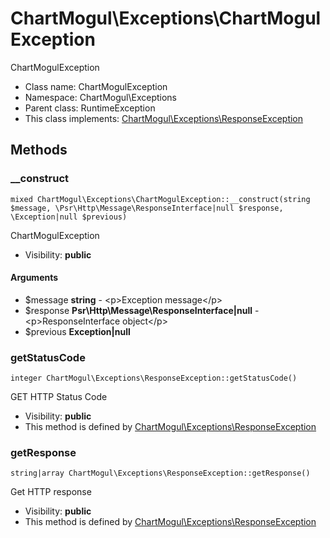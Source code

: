 ChartMogul\Exceptions\ChartMogulException
===============

ChartMogulException




* Class name: ChartMogulException
* Namespace: ChartMogul\Exceptions
* Parent class: RuntimeException
* This class implements: [ChartMogul\Exceptions\ResponseException](ChartMogul-Exceptions-ResponseException.md)






Methods
-------


### __construct

    mixed ChartMogul\Exceptions\ChartMogulException::__construct(string $message, \Psr\Http\Message\ResponseInterface|null $response, \Exception|null $previous)

ChartMogulException



* Visibility: **public**


#### Arguments
* $message **string** - &lt;p&gt;Exception message&lt;/p&gt;
* $response **Psr\Http\Message\ResponseInterface|null** - &lt;p&gt;ResponseInterface object&lt;/p&gt;
* $previous **Exception|null**



### getStatusCode

    integer ChartMogul\Exceptions\ResponseException::getStatusCode()

GET HTTP Status Code



* Visibility: **public**
* This method is defined by [ChartMogul\Exceptions\ResponseException](ChartMogul-Exceptions-ResponseException.md)




### getResponse

    string|array ChartMogul\Exceptions\ResponseException::getResponse()

Get HTTP response



* Visibility: **public**
* This method is defined by [ChartMogul\Exceptions\ResponseException](ChartMogul-Exceptions-ResponseException.md)



